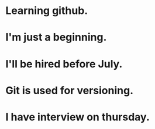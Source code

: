 # Learning github.
# I'm just a beginning.
# I'll be hired before July.
# Git is used for versioning.
# I have interview on thursday.
